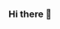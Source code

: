 ### Hi there 👋

<!--
**aminjonov/aminjonov** is a ✨ _special_ ✨ repository because its `README.md` (this file) appears on your GitHub profile.

Here are some ideas to get you started
